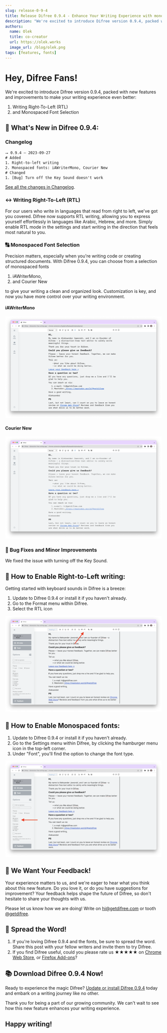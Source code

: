 ```yaml
---
slug: release-0-9-4
title: Release Difree 0.9.4 - Enhance Your Writing Experience with monospaced fonts and RTL
description: "We're excited to introduce Difree version 0.9.4, packed with new features and improvements to make your writing experience even better: Writing Right-To-Left (RTL) and Monospaced Font Selection"
authors:
  name: Olek
  title: co-creator
  url: https://olek.works
  image_url: /blog/olek.png
tags: [features, fonts]
---
```


# Hey, Difree Fans!

We're excited to introduce Difree version 0.9.4, packed with new features and improvements to make your writing experience even better: 
1. Writing Right-To-Left (RTL) 
2. and Monospaced Font Selection

## 🚀 What's New in Difree 0.9.4:

### Changelog
    ⭢ 0.9.4 – 2023-09-27
    # Added
    1. Right-to-left writing
    2. Monospaced fonts: iAWriterMono, Courier New
    # Changed
    1. [Bug] Turn off the Key Sound doesn't work

[See all the changes in Changelog](https://www.getdifree.com/changelog/).

### ↔️ Writing Right-To-Left (RTL)

For our users who write in languages that read from right to left, we've got you covered. Difree now supports RTL writing, allowing you to express yourself effortlessly in languages like Arabic, Hebrew, and more. Simply enable RTL mode in the settings and start writing in the direction that feels most natural to you.

### 🔠 Monospaced Font Selection

Precision matters, especially when you're writing code or creating structured documents. With Difree 0.9.4, you can choose from a selection of monospaced fonts 
1. iAWriterMono, 
1. and Courier New

to give your writing a clean and organized look. Customization is key, and now you have more control over your writing environment.

#### iAWriterMono
![Difree: monospaced font iAWriterMono](./2023-09-27-image3.png)
#### Courier New
![Difree: monospaced font Courier New](./2023-09-27-image4.png)

### 🐞 Bug Fixes and Minor Improvements

We fixed the issue with turning off the Key Sound.

## 📝 How to Enable Right-to-Left writing:

Getting started with keyboard sounds in Difree is a breeze:

1. Update to Difree 0.9.4 or install it if you haven't already.
2. Go to the Format menu within Difree.
3. Select the RTL icon 

![Difree: how to turn on RTL settings](./2023-09-27-image1.png)

## 📝 How to Enable Monospaced fonts:
1. Update to Difree 0.9.4 or install it if you haven't already.
2. Go to the Settings menu within Difree, by clicking the hamburger menu icon in the top-left corner.
3. Under "Font", you'll find the option to change the font type.

![Difree: how to turn on monospaced fonts](./2023-09-27-image2.png)

## 🎉 We Want Your Feedback!

Your experience matters to us, and we're eager to hear what you think about this new feature. Do you love it, or do you have suggestions for improvement? Your feedback helps shape the future of Difree, so don't hesitate to share your thoughts with us.

Please let us know how we are doing! Write on [hi@getdifree.com](mailto:hi@getdifree.com) or tooth [@getdifree](https://mastodon.world/@getdifree).

## 📣 Spread the Word!

1. If you're loving Difree 0.9.4 and the fonts, be sure to spread the word. Share this post with your fellow writers and invite them to try Difree.
2. If you find Difree useful, could you please rate us ★★★★★ on [Chrome Web Store](https://i.getdifree.com/review-chrome), or [Firefox Add-ons](https://i.getdifree.com/review-firefox)?

## 📚 Download Difree 0.9.4 Now!

Ready to experience the magic Difree? [Update or install Difree 0.9.4](https://i.getdifree.com/install) today and embark on a writing journey like no other.

Thank you for being a part of our growing community. We can't wait to see how this new feature enhances your writing experience.

## Happy writing!

